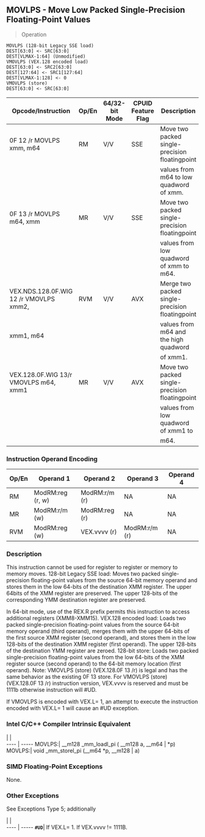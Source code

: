 ## MOVLPS - Move Low Packed Single-Precision Floating-Point Values

> Operation

``` slim
MOVLPS (128-bit Legacy SSE load)
DEST[63:0] <- SRC[63:0]
DEST[VLMAX-1:64] (Unmodified)
VMOVLPS (VEX.128 encoded load)
DEST[63:0] <- SRC2[63:0]
DEST[127:64] <- SRC1[127:64]
DEST[VLMAX-1:128] <- 0
VMOVLPS (store)
DEST[63:0] <- SRC[63:0]

```

 Opcode/Instruction                    | Op/En| 64/32-bit Mode| CPUID Feature Flag| Description                                    
 ---  | --- | --- | --- | ---
 0F 12 /r MOVLPS xmm, m64              | RM   | V/V           | SSE               | Move two packed single-precision floatingpoint 
                                       |      |               |                   | values from m64 to low quadword of xmm.        
 0F 13 /r MOVLPS m64, xmm              | MR   | V/V           | SSE               | Move two packed single-precision floatingpoint 
                                       |      |               |                   | values from low quadword of xmm to m64.        
 VEX.NDS.128.0F.WIG 12 /r VMOVLPS xmm2,| RVM  | V/V           | AVX               | Merge two packed single-precision floatingpoint
 xmm1, m64                             |      |               |                   | values from m64 and the high quadword          
                                       |      |               |                   | of xmm1.                                       
 VEX.128.0F.WIG 13/r VMOVLPS m64, xmm1 | MR   | V/V           | AVX               | Move two packed single-precision floatingpoint 
                                       |      |               |                   | values from low quadword of xmm1 to            
                                       |      |               |                   | m64.                                           

### Instruction Operand Encoding
 Op/En| Operand 1       | Operand 2    | Operand 3    | Operand 4
 ---  | --- | --- | --- | ---
 RM   | ModRM:reg (r, w)| ModRM:r/m (r)| NA           | NA       
 MR   | ModRM:r/m (w)   | ModRM:reg (r)| NA           | NA       
 RVM  | ModRM:reg (w)   | VEX.vvvv (r) | ModRM:r/m (r)| NA       

### Description
This instruction cannot be used for register to register or memory to memory
moves. 128-bit Legacy SSE load: Moves two packed single-precision floating-point
values from the source 64-bit memory operand and stores them in the low 64-bits
of the destination XMM register. The upper 64bits of the XMM register are preserved.
The upper 128-bits of the corresponding YMM destination register are preserved.

In 64-bit mode, use of the REX.R prefix permits this instruction to access additional
registers (XMM8-XMM15). VEX.128 encoded load: Loads two packed single-precision
floating-point values from the source 64-bit memory operand (third operand),
merges them with the upper 64-bits of the first source XMM register (second
operand), and stores them in the low 128-bits of the destination XMM register
(first operand). The upper 128-bits of the destination YMM register are zeroed.
128-bit store: Loads two packed single-precision floating-point values from
the low 64-bits of the XMM register source (second operand) to the 64-bit memory
location (first operand). Note: VMOVLPS (store) (VEX.128.0F 13 /r) is legal
and has the same behavior as the existing 0F 13 store. For VMOVLPS (store) (VEX.128.0F
13 /r) instruction version, VEX.vvvv is reserved and must be 1111b otherwise
instruction will #UD.

If VMOVLPS is encoded with VEX.L= 1, an attempt to execute the instruction encoded
with VEX.L= 1 will cause an #UD exception.



### Intel C/C++ Compiler Intrinsic Equivalent
   | |  
---- | -----
 MOVLPS:| __m128 _mm_loadl_pi ( __m128 a, __m64
        | \*p)                                  
 MOVLPS:| void _mm_storel_pi (__m64 \*p, __m128 
        | a)                                   

### SIMD Floating-Point Exceptions
None.


### Other Exceptions
See Exceptions Type 5; additionally

   | |  
---- | -----
 **``#UD``**| If VEX.L= 1. If VEX.vvvv != 1111B.
